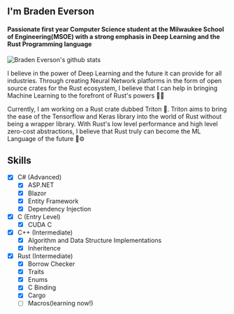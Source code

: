 ## I'm Braden Everson
#### Passionate first year Computer Science student at the Milwaukee School of Engineering(MSOE) with a strong emphasis in Deep Learning and the Rust Programming language

<img alt="Braden Everson's github stats" src="https://github-readme-stats.vercel.app/api?username=BradenEverson&hide_border=true&hide_title=true&show_icons=true&theme=prussian">

I believe in the power of Deep Learning and the future it can provide for all industries. Through creating Neural Network platforms in the form of open source crates for the Rust ecosystem, I believe that I can help in bringing Machine Learning to the forefront of Rust's powers 🦀🦾

Currently, I am working on a Rust crate dubbed Triton 🦎. Triton aims to bring the ease of the Tensorflow and Keras library into the world of Rust without being a wrapper library. With Rust's low level performance and high level zero-cost abstractions, I believe that Rust truly can become the ML Language of the future 🧠⚙️

## Skills

- [X] C# (Advanced)
  - [X] ASP.NET
  - [X] Blazor
  - [X] Entity Framework
  - [X] Dependency Injection
- [X] C (Entry Level)
    - [X] CUDA C
- [X] C++ (Intermediate)
  - [X] Algorithm and Data Structure Implementations
  - [X] Inheritence
- [X] Rust (Intermediate)
  - [X] Borrow Checker
  - [X] Traits
  - [X] Enums
  - [X] C Binding
  - [X] Cargo
  - [ ] Macros(learning now!)
